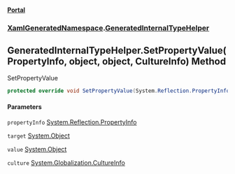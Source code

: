 #### [Portal](index.md 'index')
### [XamlGeneratedNamespace](XamlGeneratedNamespace.md 'XamlGeneratedNamespace').[GeneratedInternalTypeHelper](GeneratedInternalTypeHelper.md 'XamlGeneratedNamespace.GeneratedInternalTypeHelper')

## GeneratedInternalTypeHelper.SetPropertyValue(PropertyInfo, object, object, CultureInfo) Method

SetPropertyValue

```csharp
protected override void SetPropertyValue(System.Reflection.PropertyInfo propertyInfo, object target, object value, System.Globalization.CultureInfo culture);
```
#### Parameters

<a name='XamlGeneratedNamespace.GeneratedInternalTypeHelper.SetPropertyValue(System.Reflection.PropertyInfo,object,object,System.Globalization.CultureInfo).propertyInfo'></a>

`propertyInfo` [System.Reflection.PropertyInfo](https://docs.microsoft.com/en-us/dotnet/api/System.Reflection.PropertyInfo 'System.Reflection.PropertyInfo')

<a name='XamlGeneratedNamespace.GeneratedInternalTypeHelper.SetPropertyValue(System.Reflection.PropertyInfo,object,object,System.Globalization.CultureInfo).target'></a>

`target` [System.Object](https://docs.microsoft.com/en-us/dotnet/api/System.Object 'System.Object')

<a name='XamlGeneratedNamespace.GeneratedInternalTypeHelper.SetPropertyValue(System.Reflection.PropertyInfo,object,object,System.Globalization.CultureInfo).value'></a>

`value` [System.Object](https://docs.microsoft.com/en-us/dotnet/api/System.Object 'System.Object')

<a name='XamlGeneratedNamespace.GeneratedInternalTypeHelper.SetPropertyValue(System.Reflection.PropertyInfo,object,object,System.Globalization.CultureInfo).culture'></a>

`culture` [System.Globalization.CultureInfo](https://docs.microsoft.com/en-us/dotnet/api/System.Globalization.CultureInfo 'System.Globalization.CultureInfo')